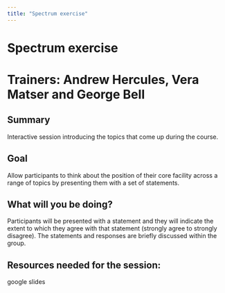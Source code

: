 ```yaml
---
title: "Spectrum exercise"
---
```


# Spectrum exercise
# Trainers: Andrew Hercules, Vera Matser and George Bell

## Summary
Interactive session introducing the topics that come up during the course.

## Goal
Allow participants to think about the position of their core facility across a range of topics by presenting them with a set of statements.

## What will you be doing?
Participants will be presented with a statement and they will indicate the extent to which they agree with that statement (strongly agree to strongly disagree). The statements and responses are briefly discussed within the group.

## Resources needed for the session:
google slides
